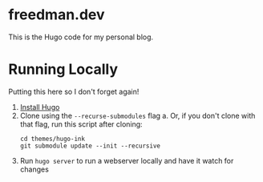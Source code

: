 # freedman.dev

This is the Hugo code for my personal blog.

# Running Locally

Putting this here so I don't forget again!

1. [Install Hugo](https://gohugo.io/getting-started/installing/)
2. Clone using the `--recurse-submodules` flag
    a. Or, if you don't clone with that flag, run this script after cloning:
    ```shell
    cd themes/hugo-ink
    git submodule update --init --recursive
    ```
3. Run `hugo server` to run a webserver locally and have it watch for changes

